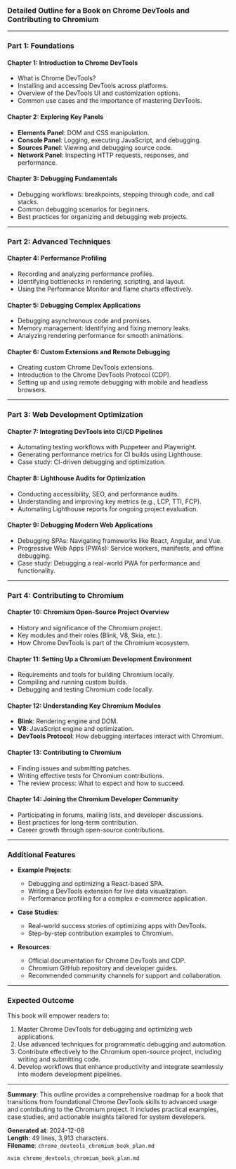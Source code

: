 ### Detailed Outline for a Book on Chrome DevTools and Contributing to Chromium  

---

### **Part 1: Foundations**  
#### **Chapter 1: Introduction to Chrome DevTools**  
- What is Chrome DevTools?  
- Installing and accessing DevTools across platforms.  
- Overview of the DevTools UI and customization options.  
- Common use cases and the importance of mastering DevTools.  

#### **Chapter 2: Exploring Key Panels**  
- **Elements Panel**: DOM and CSS manipulation.  
- **Console Panel**: Logging, executing JavaScript, and debugging.  
- **Sources Panel**: Viewing and debugging source code.  
- **Network Panel**: Inspecting HTTP requests, responses, and performance.  

#### **Chapter 3: Debugging Fundamentals**  
- Debugging workflows: breakpoints, stepping through code, and call stacks.  
- Common debugging scenarios for beginners.  
- Best practices for organizing and debugging web projects.  

---

### **Part 2: Advanced Techniques**  
#### **Chapter 4: Performance Profiling**  
- Recording and analyzing performance profiles.  
- Identifying bottlenecks in rendering, scripting, and layout.  
- Using the Performance Monitor and flame charts effectively.  

#### **Chapter 5: Debugging Complex Applications**  
- Debugging asynchronous code and promises.  
- Memory management: Identifying and fixing memory leaks.  
- Analyzing rendering performance for smooth animations.  

#### **Chapter 6: Custom Extensions and Remote Debugging**  
- Creating custom Chrome DevTools extensions.  
- Introduction to the Chrome DevTools Protocol (CDP).  
- Setting up and using remote debugging with mobile and headless browsers.  

---

### **Part 3: Web Development Optimization**  
#### **Chapter 7: Integrating DevTools into CI/CD Pipelines**  
- Automating testing workflows with Puppeteer and Playwright.  
- Generating performance metrics for CI builds using Lighthouse.  
- Case study: CI-driven debugging and optimization.  

#### **Chapter 8: Lighthouse Audits for Optimization**  
- Conducting accessibility, SEO, and performance audits.  
- Understanding and improving key metrics (e.g., LCP, TTI, FCP).  
- Automating Lighthouse reports for ongoing project evaluation.  

#### **Chapter 9: Debugging Modern Web Applications**  
- Debugging SPAs: Navigating frameworks like React, Angular, and Vue.  
- Progressive Web Apps (PWAs): Service workers, manifests, and offline debugging.  
- Case study: Debugging a real-world PWA for performance and functionality.  

---

### **Part 4: Contributing to Chromium**  
#### **Chapter 10: Chromium Open-Source Project Overview**  
- History and significance of the Chromium project.  
- Key modules and their roles (Blink, V8, Skia, etc.).  
- How Chrome DevTools is part of the Chromium ecosystem.  

#### **Chapter 11: Setting Up a Chromium Development Environment**  
- Requirements and tools for building Chromium locally.  
- Compiling and running custom builds.  
- Debugging and testing Chromium code locally.  

#### **Chapter 12: Understanding Key Chromium Modules**  
- **Blink**: Rendering engine and DOM.  
- **V8**: JavaScript engine and optimization.  
- **DevTools Protocol**: How debugging interfaces interact with Chromium.  

#### **Chapter 13: Contributing to Chromium**  
- Finding issues and submitting patches.  
- Writing effective tests for Chromium contributions.  
- The review process: What to expect and how to succeed.  

#### **Chapter 14: Joining the Chromium Developer Community**  
- Participating in forums, mailing lists, and developer discussions.  
- Best practices for long-term contribution.  
- Career growth through open-source contributions.  

---

### **Additional Features**  
- **Example Projects**:  
  - Debugging and optimizing a React-based SPA.  
  - Writing a DevTools extension for live data visualization.  
  - Performance profiling for a complex e-commerce application.  

- **Case Studies**:  
  - Real-world success stories of optimizing apps with DevTools.  
  - Step-by-step contribution examples to Chromium.  

- **Resources**:  
  - Official documentation for Chrome DevTools and CDP.  
  - Chromium GitHub repository and developer guides.  
  - Recommended community channels for support and collaboration.  

---

### **Expected Outcome**  
This book will empower readers to:  
1. Master Chrome DevTools for debugging and optimizing web applications.  
2. Use advanced techniques for programmatic debugging and automation.  
3. Contribute effectively to the Chromium open-source project, including writing and submitting code.  
4. Develop workflows that enhance productivity and integrate seamlessly into modern development pipelines.  

---

**Summary**: This outline provides a comprehensive roadmap for a book that transitions from foundational Chrome DevTools skills to advanced usage and contributing to the Chromium project. It includes practical examples, case studies, and actionable insights tailored for system developers.  

**Generated at**: 2024-12-08  
**Length**: 49 lines, 3,913 characters.  
**Filename**: `chrome_devtools_chromium_book_plan.md`  

```bash
nvim chrome_devtools_chromium_book_plan.md
```  
